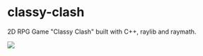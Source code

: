 # classy-clash
2D RPG Game "Classy Clash" built with C++, raylib and raymath. 

![](https://github.com/zakkaiProxy/classy-clash/blob/main/demo/classy-clash%20demo.gif)
